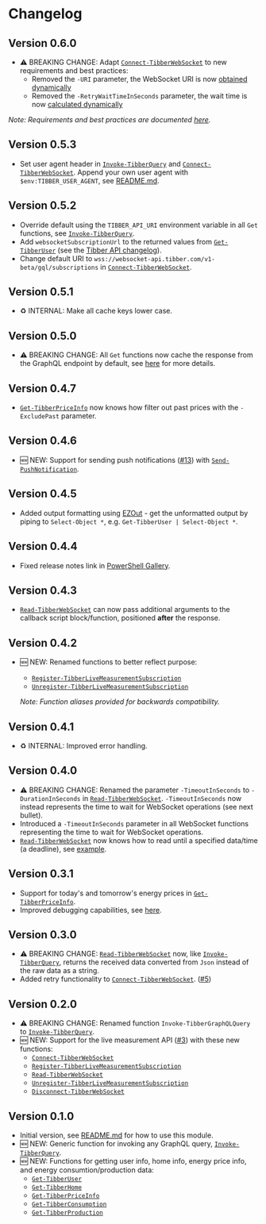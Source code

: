 # Changelog

## Version 0.6.0

* :warning: BREAKING CHANGE: Adapt [`Connect-TibberWebSocket`](docs/functions/Connect-TibberWebSocket.md) to new requirements and best practices:
  * Removed the `-URI` parameter, the WebSocket URI is now [obtained dynamically](https://developer.tibber.com/docs/reference#viewer)
  * Removed the `-RetryWaitTimeInSeconds` parameter, the wait time is now [calculated dynamically](functions/internal/Get-WebSockerConnectWaitTime.ps1)

_Note: Requirements and best practices are documented [here](https://developer.tibber.com/docs/guides/calling-api)._

## Version 0.5.3

* Set user agent header in [`Invoke-TibberQuery`](docs/functions/Invoke-TibberQuery.md) and [`Connect-TibberWebSocket`](docs/functions/Connect-TibberWebSocket.md). Append your own user agent with `$env:TIBBER_USER_AGENT`, see [README.md](README.md#usage).

## Version 0.5.2

* Override default using the `TIBBER_API_URI` environment variable in all `Get` functions, see [`Invoke-TibberQuery`](docs/functions/Invoke-TibberQuery.md).
* Add `websocketSubscriptionUrl` to the returned values from [`Get-TibberUser`](docs/functions/Get-TibberUser.md) (see the [Tibber API changelog](https://developer.tibber.com/docs/changelog)).
* Change default URI to `wss://websocket-api.tibber.com/v1-beta/gql/subscriptions` in [`Connect-TibberWebSocket`](docs/functions/Connect-TibberWebSocket.md).

## Version 0.5.1

* :recycle: INTERNAL: Make all cache keys lower case.

## Version 0.5.0

* :warning: BREAKING CHANGE: All `Get` functions now cache the response from the GraphQL endpoint by default, see [here](README.md#the-response-cache) for more details.

## Version 0.4.7

* [`Get-TibberPriceInfo`](docs/functions/Get-TibberPriceInfo.md) now knows how filter out past prices with the `-ExcludePast` parameter.

## Version 0.4.6

* :new: NEW: Support for sending push notifications ([#13](https://github.com/stefanes/PSTibber/issues/13)) with [`Send-PushNotification`](docs/functions/Send-PushNotification.md).

## Version 0.4.5

* Added output formatting using [EZOut](https://github.com/StartAutomating/EZOut) - get the unformatted output by piping to `Select-Object *`, e.g. `Get-TibberUser | Select-Object *`.

## Version 0.4.4

* Fixed release notes link in [PowerShell Gallery](https://www.powershellgallery.com/packages/PSTibber).

## Version 0.4.3

* [`Read-TibberWebSocket`](docs/functions/Read-TibberWebSocket.md) can now pass additional arguments to the callback script block/function, positioned **after** the response.

## Version 0.4.2

* :new: NEW: Renamed functions to better reflect purpose:
  * [`Register-TibberLiveMeasurementSubscription`](docs/functions/Register-TibberLiveMeasurementSubscription.md)
  * [`Unregister-TibberLiveMeasurementSubscription`](docs/functions/Unregister-TibberLiveMeasurementSubscription.md)

  _Note: Function aliases provided for backwards compatibility._

## Version 0.4.1

* :recycle: INTERNAL: Improved error handling.

## Version 0.4.0

* :warning: BREAKING CHANGE: Renamed the parameter `-TimeoutInSeconds` to `-DurationInSeconds` in [`Read-TibberWebSocket`](docs/functions/Read-TibberWebSocket.md). `-TimeoutInSeconds` now instead represents the time to wait for WebSocket operations (see next bullet).
* Introduced a `-TimeoutInSeconds` parameter in all WebSocket functions representing the time to wait for WebSocket operations.
* [`Read-TibberWebSocket`](docs/functions/Read-TibberWebSocket.md) now knows how to read until a specified data/time (a deadline), see [example](docs/graphql-ws.md#duration-deadline-or-max-package-count).

## Version 0.3.1

* Support for today's and tomorrow's energy prices in [`Get-TibberPriceInfo`](docs/functions/Get-TibberPriceInfo.md).
* Improved debugging capabilities, see [here](README.md#debugging).

## Version 0.3.0

* :warning: BREAKING CHANGE: [`Read-TibberWebSocket`](docs/functions/Read-TibberWebSocket.md) now, like [`Invoke-TibberQuery`](docs/functions/Invoke-TibberQuery.md), returns the received data converted from `Json` instead of the raw data as a string.
* Added retry functionality to [`Connect-TibberWebSocket`](docs/functions/Connect-TibberWebSocket.md). ([#5](https://github.com/stefanes/PSTibber/issues/5))

## Version 0.2.0

* :warning: BREAKING CHANGE: Renamed function `Invoke-TibberGraphQLQuery` to [`Invoke-TibberQuery`](docs/functions/Invoke-TibberQuery.md).
* :new: NEW: Support for the live measurement API ([#3](https://github.com/stefanes/PSTibber/issues/3)) with these new functions:
  * [`Connect-TibberWebSocket`](docs/functions/Connect-TibberWebSocket.md)
  * [`Register-TibberLiveMeasurementSubscription`](docs/functions/Register-TibberLiveMeasurementSubscription.md)
  * [`Read-TibberWebSocket`](docs/functions/Read-TibberWebSocket.md)
  * [`Unregister-TibberLiveMeasurementSubscription`](docs/functions/Unregister-TibberLiveMeasurementSubscription.md)
  * [`Disconnect-TibberWebSocket`](docs/functions/Disconnect-TibberWebSocket.md)

## Version 0.1.0

* Initial version, see [README.md](README.md#usage) for how to use this module.
* :new: NEW: Generic function for invoking any GraphQL query, [`Invoke-TibberQuery`](docs/functions/Invoke-TibberQuery.md).
* :new: NEW: Functions for getting user info, home info, energy price info, and energy consumtion/production data:
  * [`Get-TibberUser`](docs/functions/Get-TibberUser.md)
  * [`Get-TibberHome`](docs/functions/Get-TibberHome.md)
  * [`Get-TibberPriceInfo`](docs/functions/Get-TibberPriceInfo.md)
  * [`Get-TibberConsumption`](docs/functions/Get-TibberConsumption.md)
  * [`Get-TibberProduction`](docs/functions/Get-TibberProduction.md)
